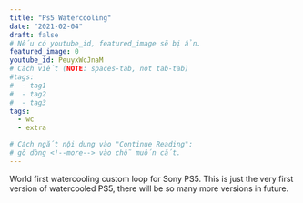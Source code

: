 ```yaml
---
title: "Ps5 Watercooling"
date: "2021-02-04"
draft: false
# Nếu có youtube_id, featured_image sẽ bị ẩn.
featured_image: 0
youtube_id: PeuyxWcJnaM
# Cách viết (NOTE: spaces-tab, not tab-tab)
#tags:
#  - tag1
#  - tag2
#  - tag3
tags:
  - wc
  - extra

# Cách ngắt nội dung vào "Continue Reading":
# gõ dòng <!--more--> vào chỗ muốn cắt.
---
```


World first watercooling custom loop for Sony PS5. This is just the very first version of watercooled PS5, there will be so many more versions in future.